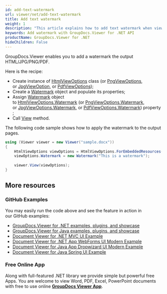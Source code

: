 ```yaml
---
id: add-text-watermark
url: viewer/net/add-text-watermark
title: Add text watermark
weight: 1
description: "This article explains how to add text watermark when viewing documents with GroupDocs.Viewer within your .NET applications."
keywords: Add watermark with GroupDocs.Viewer for .NET API
productName: GroupDocs.Viewer for .NET
hideChildren: False
---
```

GroupDocs.Viewer enables you to add a watermark the output HTML/JPG/PNG/PDF.

Here is the recipe:

* Create instance of [HtmlViewOptions](https://apireference.groupdocs.com/net/viewer/groupdocs.viewer.options/htmlviewoptions) class (or [PngViewOptions](https://apireference.groupdocs.com/net/viewer/groupdocs.viewer.options/pngviewoptions), or [JpgViewOption](https://apireference.groupdocs.com/net/viewer/groupdocs.viewer.options/jpgviewoptions), or [PdfViewOptions](https://apireference.groupdocs.com/net/viewer/groupdocs.viewer.options/pdfviewoptions));
* Create a [Watermark](https://apireference.groupdocs.com/net/viewer/groupdocs.viewer.options/watermark) object and populate its properties;
* Assign [Watermark](https://apireference.groupdocs.com/net/viewer/groupdocs.viewer.options/watermark) object to [HtmlViewOptions.Watermark](https://apireference.groupdocs.com/net/viewer/groupdocs.viewer.options/viewoptions/properties/watermark) (or [PngViewOptions.Watermark](https://apireference.groupdocs.com/net/viewer/groupdocs.viewer.options/viewoptions/properties/watermark), or [JpgViewOptions.](https://apireference.groupdocs.com/net/viewer/groupdocs.viewer.options/viewoptions/properties/watermark)[Watermark](https://apireference.groupdocs.com/net/viewer/groupdocs.viewer.options/jpgviewoptions), or [PdfViewOptions.Watermark](https://apireference.groupdocs.com/net/viewer/groupdocs.viewer.options/viewoptions/properties/watermark)) property;
* Call [View](https://apireference.groupdocs.com/net/viewer/groupdocs.viewer/viewer/methods/view) method.

The following code sample shows how to apply the watermark to the output pages.

```csharp
using (Viewer viewer = new Viewer("sample.docx"))
{
    HtmlViewOptions viewOptions = HtmlViewOptions.ForEmbeddedResources();
    viewOptions.Watermark = new Watermark("This is a watermark");
                
    viewer.View(viewOptions);
}
```

## More resources

### GitHub Examples

You may easily run the code above and see the feature in action in our GitHub examples:

* [GroupDocs.Viewer for .NET examples, plugins, and showcase](https://github.com/groupdocs-viewer/GroupDocs.Viewer-for-.NET)
* [GroupDocs.Viewer for Java examples, plugins, and showcase](https://github.com/groupdocs-viewer/GroupDocs.Viewer-for-Java)
* [Document Viewer for .NET MVC UI Example](https://github.com/groupdocs-viewer/GroupDocs.Viewer-for-.NET-MVC)
* [Document Viewer for .NET App WebForms UI Modern Example](https://github.com/groupdocs-viewer/GroupDocs.Viewer-for-.NET-WebForms)
* [Document Viewer for Java App Dropwizard UI Modern Example](https://github.com/groupdocs-viewer/GroupDocs.Viewer-for-Java-Dropwizard)
* [Document Viewer for Java Spring UI Example](https://github.com/groupdocs-viewer/GroupDocs.Viewer-for-Java-Spring)

### Free Online App

Along with full-featured .NET library we provide simple but powerful free Apps.
You are welcome to view Word, PDF, Excel, PowerPoint documents with free to use online **[GroupDocs Viewer App](https://products.groupdocs.app/viewer)**.
